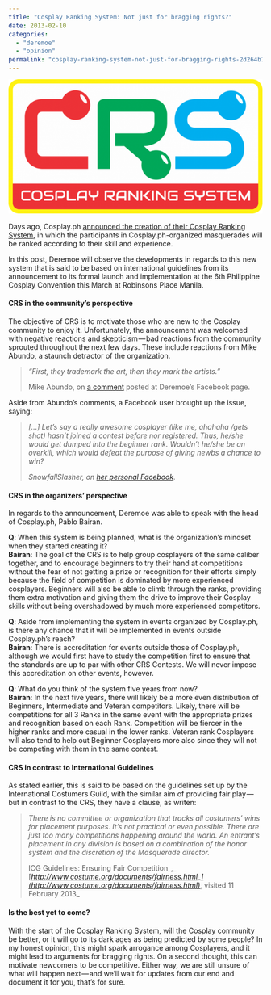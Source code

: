 ```yaml
---
title: "Cosplay Ranking System: Not just for bragging rights?"
date: 2013-02-10
categories: 
  - "deremoe"
  - "opinion"
permalink: "cosplay-ranking-system-not-just-for-bragging-rights-2d264b726402"
---
```


![](images/0_J_m2FdJlrpjpbpvq.png)

Days ago, Cosplay.ph [announced the creation of their Cosplay Ranking System](https://web.archive.org/web/20170202170044/http://cosplay.ph/2013/02/cosplay-ranking-system-crs/), in which the participants in Cosplay.ph-organized masquerades will be ranked according to their skill and experience.

In this post, Deremoe will observe the developments in regards to this new system that is said to be based on international guidelines from its announcement to its formal launch and implementation at the 6th Philippine Cosplay Convention this March at Robinsons Place Manila.

#### CRS in the community’s perspective

The objective of CRS is to motivate those who are new to the Cosplay community to enjoy it. Unfortunately, the announcement was welcomed with negative reactions and skepticism — bad reactions from the community sprouted throughout the next few days. These include reactions from Mike Abundo, a staunch detractor of the organization.

> _“First, they trademark the art, then they mark the artists.”_ 
> 
> Mike Abundo, on [a comment](http://www.facebook.com/story.php?story_fbid=573519422678003&id=118866964809920&refid=17&_ft_=fbid.573519422678003) posted at Deremoe’s Facebook page.

Aside from Abundo’s comments, a Facebook user brought up the issue, saying:

> _\[…\] Let’s say a really awesome cosplayer (like me, ahahaha /gets shot) hasn’t joined a contest before nor registered. Thus, he/she would get dumped into the beginner rank. Wouldn’t he/she be an overkill, which would defeat the purpose of giving newbs a chance to win?_
> 
> _SnowfallSlasher, on_ [_her personal Facebook_](https://m.facebook.com/story.php?story_fbid=290311907763328&id=1456174702&_rdr)_._

#### CRS in the organizers’ perspective

In regards to the announcement, Deremoe was able to speak with the head of Cosplay.ph, Pablo Bairan.

**Q**: When this system is being planned, what is the organization’s mindset when they started creating it?  
**Bairan**: The goal of the CRS is to help group cosplayers of the same caliber together, and to encourage beginners to try their hand at competitions without the fear of not getting a prize or recognition for their efforts simply because the field of competition is dominated by more experienced cosplayers. Beginners will also be able to climb through the ranks, providing them extra motivation and giving them the drive to improve their Cosplay skills without being overshadowed by much more experienced competitors.

**Q**: Aside from implementing the system in events organized by Cosplay.ph, is there any chance that it will be implemented in events outside Cosplay.ph’s reach?  
**Bairan**: There is accreditation for events outside those of Cosplay.ph, although we would first have to study the competition first to ensure that the standards are up to par with other CRS Contests. We will never impose this accreditation on other events, however.

**Q**: What do you think of the system five years from now?  
**Bairan**: In the next five years, there will likely be a more even distribution of Beginners, Intermediate and Veteran competitors. Likely, there will be competitions for all 3 Ranks in the same event with the appropriate prizes and recognition based on each Rank. Competition will be fiercer in the higher ranks and more casual in the lower ranks. Veteran rank Cosplayers will also tend to help out Beginner Cosplayers more also since they will not be competing with them in the same contest.

#### CRS in contrast to International Guidelines

As stated earlier, this is said to be based on the guidelines set up by the International Costumers Guild, with the similar aim of providing fair play — but in contrast to the CRS, they have a clause, as writen:

> _There is no committee or organization that tracks all costumers’ wins for placement purposes. It’s not practical or even possible. There are just too many competitions happening around the world. An entrant’s placement in any division is based on a combination of the honor system and the discretion of the Masquerade director._
> 
> ICG Guidelines: Ensuring Fair Competition_,_ [_http://www.costume.org/documents/fairness.html_](http://www.costume.org/documents/fairness.html)_, visited 11 February 2013_

#### Is the best yet to come?

With the start of the Cosplay Ranking System, will the Cosplay community be better, or it will go to its dark ages as being predicted by some people? In my honest opinion, this might spark arrogance among Cosplayers, and it might lead to arguments for bragging rights. On a second thought, this can motivate newcomers to be competitive. Either way, we are still unsure of what will happen next — and we’ll wait for updates from our end and document it for you, that’s for sure.
